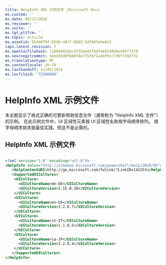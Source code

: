 ```yaml
---
title: HelpInfo XML 示例文件 |Microsoft Docs
ms.custom: ''
ms.date: 09/12/2016
ms.reviewer: ''
ms.suite: ''
ms.tgt_pltfrm: ''
ms.topic: article
ms.assetid: 6544070f-5549-407f-8603-5df60fe9e013
caps.latest.revision: 7
ms.openlocfilehash: 11804db56ec47554e82f04fe6954920ad9577370
ms.sourcegitcommit: debd2b38fb8070a7357bf1a4bf9cc736f3702f31
ms.translationtype: MT
ms.contentlocale: zh-CN
ms.lasthandoff: 12/05/2019
ms.locfileid: "72360806"
---
```

# <a name="helpinfo-xml-sample-file"></a>HelpInfo XML 示例文件

本主题显示了格式正确的可更新帮助信息文件（通常称为 "HelpInfo XML 文件"）的示例。 在此示例文件中，UI 区域性元素按 UI 区域性名称按字母顺序排列。 按字母顺序排序是最佳实践，但这不是必需的。

## <a name="helpinfo-xml-sample-file"></a>HelpInfo XML 示例文件

```xml

<?xml version="1.0" encoding="utf-8"?>
<HelpInfo xmlns="http://schemas.microsoft.com/powershell/help/2010/05">
   <HelpContentURI>http://go.microsoft.com/fwlink/?LinkID=141553</HelpContentURI>
   <SupportedUICultures>
    <UICulture>
      <UICultureName>de-DE</UICultureName>
      <UICultureVersion>2.15.0.10</UICultureVersion>
    </UICulture>
    <UICulture>
      <UICultureName>en-US</UICultureName>
      <UICultureVersion>3.2.0.7</UICultureVersion>
    </UICulture>
    <UICulture>
      <UICultureName>it-IT</UICultureName>
      <UICultureVersion>1.1.0.5</UICultureVersion>
    </UICulture>
    <UICulture>
      <UICultureName>ja-JP</UICultureName>
      <UICultureVersion>3.2.0.4</UICultureVersion>
    </UICulture>
   </SupportedUICultures>
</HelpInfo>

```